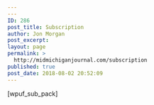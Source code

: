 ```yaml
---
---
ID: 286
post_title: Subscription
author: Jon Morgan
post_excerpt:
layout: page
permalink: >
  http://midmichiganjournal.com/subscription
published: true
post_date: 2018-08-02 20:52:09
---
```

[wpuf_sub_pack]